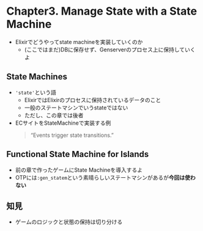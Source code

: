 # Chapter3. Manage State with a State Machine
- Elixirでどうやってstate machineを実装していくのか
    - (ここではまだ)DBに保存せず、Genserverのプロセス上に保持していくよ
## State Machines
- `'state'`という語
    - ElixirではElixirのプロセスに保持されているデータのこと
    - 一般のステートマシンでいうstateではない
    - ただし、この章では後者
- ECサイトをStateMachineで実装する例
    > “Events trigger state transitions.”

## Functional State Machine for Islands
- 前の章で作ったゲームにState Machineを導入するよ
- OTPには`:gen_statem`という素晴らしいステートマシンがあるが**今回は使わない**


## 知見
- ゲームのロジックと状態の保持は切り分ける